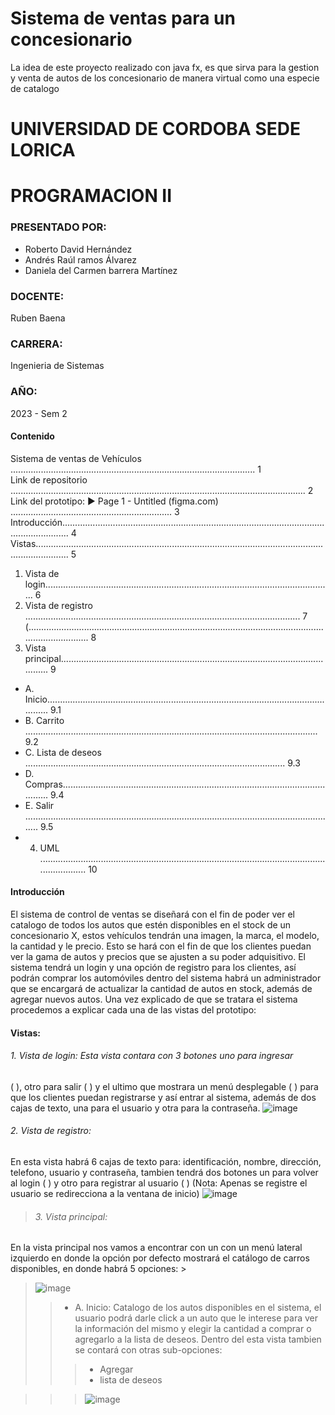 # Sistema de ventas para un concesionario
La idea de este proyecto realizado con java fx, es que sirva para la gestion y venta de autos de los concesionario de manera virtual como una especie de catalogo

# UNIVERSIDAD DE CORDOBA SEDE LORICA
# PROGRAMACION II
### PRESENTADO POR: 
  - Roberto David Hernández
  - Andrés Raúl ramos Álvarez <br>
  - Daniela del Carmen barrera Martínez <br>
### DOCENTE: 
   Ruben Baena
### CARRERA:
Ingenieria de Sistemas
### AÑO:
2023 - Sem 2

#### Contenido
Sistema de ventas de Vehículos ................................................................................................. 1 <br>
Link de repositorio ..................................................................................................................... 2 <br>
Link del prototipo: ▶ Page 1 - Untitled (figma.com) ................................................................ 3  <br>
Introducción............................................................................................................................... 4  <br>
Vistas......................................................................................................................................... 5  <br>
1. Vista de login.................................................................................................................. 6  <br>
2. Vista de registro ............................................................................................................. 7  <br>
(.............................................................................................................................................. 8  <br>
3. Vista principal................................................................................................................. 9  <br>
 - A. Inicio....................................................................................................................... 9.1  <br>
 - B. Carrito .................................................................................................................... 9.2  <br>
- C. Lista de deseos ....................................................................................................... 9.3  <br>
- D. Compras................................................................................................................. 9.4  <br>
- E. Salir ............................................................................................................................ 9.5  <br>
- 4. UML ................................................................................................................................... 10  <br>

#### Introducción
El sistema de control de ventas se diseñará con el fin de poder ver el catalogo 
de todos los autos que estén disponibles en el stock de un concesionario X, estos 
vehículos tendrán una imagen, la marca, el modelo, la cantidad y le precio. Esto 
se hará con el fin de que los clientes puedan ver la gama de autos y precios que 
se ajusten a su poder adquisitivo.
El sistema tendrá un login y una opción de registro para los clientes, así podrán 
comprar los automóviles dentro del sistema habrá un administrador que se 
encargará de actualizar la cantidad de autos en stock, además de agregar
nuevos autos. Una vez explicado de que se tratara el sistema procedemos a 
explicar cada una de las vistas del prototipo:

#### Vistas:

###### 1. Vista de login: Esta vista contara con 3 botones uno para ingresar 
 ( ), otro para salir ( ) y el ultimo que mostrara un menú 
desplegable ( ) para que los clientes puedan registrarse y así entrar 
al sistema, además de dos cajas de texto, una para el usuario y otra para 
la contraseña.
![image](https://github.com/robertohm96/Concesionario/assets/151383851/f73321c0-0b40-4ca6-b848-676977d4d2a8)

###### 2.	Vista de registro:
En esta vista habrá 6 cajas de texto para: identificación, nombre, dirección, telefono, usuario y contraseña, tambien tendrá dos botones un para volver al login (             ) y otro para registrar al usuario  (                ) (Nota: Apenas se registre el usuario se redirecciona a la ventana de inicio) 
![image](https://github.com/robertohm96/Concesionario/assets/151383851/d6dea4ed-7196-485d-b939-cac185f61633)

> ###### 3.	Vista principal: 
En la vista principal nos vamos a encontrar con un con un menú lateral izquierdo en donde la opción por defecto mostrará el catálogo de carros disponibles, en donde habrá 5 opciones: > 
> ![image](https://github.com/robertohm96/Concesionario/assets/151383851/7ccd27fc-5294-4332-8e1e-4ae008f6c372)
>> - A.	Inicio: Catalogo de los autos disponibles en el sistema, el usuario podrá darle click a un auto que le interese para ver la información del mismo y elegir la cantidad a comprar o agregarlo a la lista de deseos. Dentro del esta vista tambien se contará con otras sub-opciones:
>>> - Agregar
>>> - lista de deseos


>>> ![image](https://github.com/robertohm96/Concesionario/assets/151383851/a8510750-ff73-4af8-aa56-cce1e338af54)
 
    
######

######

######

######

######

######

######
